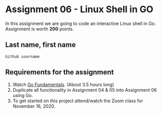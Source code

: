 # Assignment 06 - Linux Shell in GO

  In this assignment we are going to code an interactive Linux shell in Go. Assignment is worth **200** points.

## Last name, first name

`Github username`

## Requirements for the assignment

1. Watch [Go Fundamentals](https://app.pluralsight.com/library/courses/go-fundamentals/table-of-contents). (About 3.5 hours long)
2. Duplicate all functionality in Assignment 04 & 05 into Assignment 06 using Go.
3. To get started on this project attend/watch the Zoom class for November 16, 2020.
